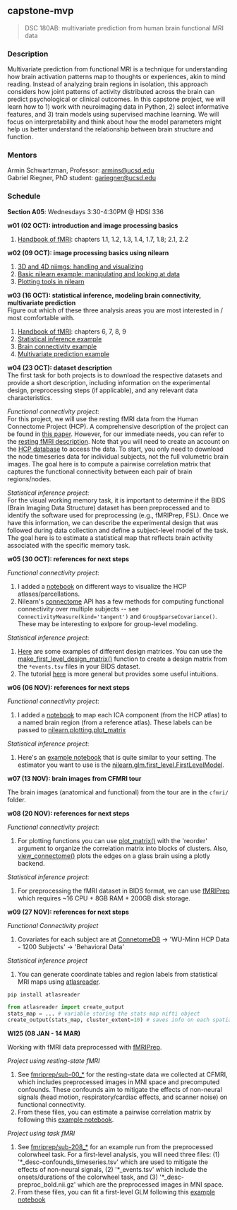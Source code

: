 ## capstone-mvp
> DSC 180AB: multivariate prediction from human brain functional MRI data

### Description
Multivariate prediction from functional MRI is a technique for understanding how brain activation patterns map to thoughts or experiences, akin to mind reading. Instead of analyzing brain regions in isolation, this approach considers how joint patterns of activity distributed across the brain can predict psychological or clinical outcomes. In this capstone project, we will learn how to 1) work with neuroimaging data in Python, 2) select informative features, and 3) train models using supervised machine learning. We will focus on interpretability and think about how the model parameters might help us better understand the relationship between brain structure and function.

### Mentors
Armin Schwartzman, Professor: armins@ucsd.edu  
Gabriel Riegner, PhD student: gariegner@ucsd.edu

### Schedule
**Section A05**: Wednesdays 3:30-4:30PM @ HDSI 336

**w01 (02 OCT): introduction and image processing basics**
1. [Handbook of fMRI](https://www.cs.mtsu.edu/~xyang/fMRIHandBook.pdf): chapters 1.1, 1.2, 1.3, 1.4, 1.7, 1.8; 2.1, 2.2

**w02 (09 OCT): image processing basics using nilearn**
1. [3D and 4D niimgs: handling and visualizing](https://nilearn.github.io/stable/auto_examples/00_tutorials/plot_3d_and_4d_niimg.html#sphx-glr-auto-examples-00-tutorials-plot-3d-and-4d-niimg-py)
2. [Basic nilearn example: manipulating and looking at data](https://nilearn.github.io/stable/auto_examples/00_tutorials/plot_nilearn_101.html#basic-nilearn-example-manipulating-and-looking-at-data)
3. [Plotting tools in nilearn](https://nilearn.github.io/stable/auto_examples/01_plotting/plot_demo_plotting.html)

**w03 (16 OCT): statistical inference, modeling brain connectivity, multivariate prediction**  
Figure out which of these three analysis areas you are most interested in / most comfortable with.
1. [Handbook of fMRI](https://www.cs.mtsu.edu/~xyang/fMRIHandBook.pdf): chapters 6, 7, 8, 9
2. [Statistical inference example](https://nilearn.github.io/stable/auto_examples/04_glm_first_level/plot_bids_features.html)
3. [Brain connectivity example](https://nilearn.github.io/stable/auto_examples/03_connectivity/plot_sphere_based_connectome.html)
4. [Multivariate prediction example](https://nilearn.github.io/stable/auto_examples/00_tutorials/plot_decoding_tutorial.html#sphx-glr-auto-examples-00-tutorials-plot-decoding-tutorial-py)

**w04 (23 OCT): dataset description**  
The first task for both projects is to download the respective datasets and provide a short description, including information on the experimental design, preprocessing steps (if applicable), and any relevant data characteristics. 

*Functional connectivity project*:  
For this project, we will use the resting fMRI data from the Human Connectome Project (HCP). A comprehensive description of the project can be found in [this paper](https://pmc.ncbi.nlm.nih.gov/articles/PMC3724347/). However, for our immediate needs, you can refer to the [resting fMRI description](https://www.humanconnectome.org/storage/app/media/documentation/s1200/HCP1200-DenseConnectome+PTN+Appendix-July2017.pdf). Note that you will need to create an account on the [HCP database](https://db.humanconnectome.org/app/template/Login.vm;jsessionid=67A8B8766DEEA4CF0597C483C9203BE2) to access the data. To start, you only need to download the node timeseries data for individual subjects, not the full volumetric brain images. The goal here is to compute a pairwise correlation matrix that captures the functional connectivity between each pair of brain regions/nodes.

*Statistical inference project*:  
For the visual working memory task, it is important to determine if the BIDS (Brain Imaging Data Structure) dataset has been preprocessed and to identify the software used for preprocessing (e.g., fMRIPrep, FSL). Once we have this information, we can describe the experimental design that was followed during data collection and define a subject-level model of the task. The goal here is to estimate a statistical map that reflects brain activity associated with the specific memory task.

**w05 (30 OCT): references for next steps**

*Functional connectivity project*:  
1. I added a [notebook](notebooks/nregions-100_hcp.ipynb) on different ways to visualize the HCP atlases/parcellations. 
2. Nilearn's [connectome](https://nilearn.github.io/stable/modules/connectome.html) API has a few methods for computing functional connectivity over multiple subjects -- see `ConnectivityMeasure(kind='tangent')` and `GroupSparseCovariance()`. These may be interesting to exlpore for group-level modeling.


*Statistical inference project*:  
1. [Here](https://nilearn.github.io/stable/auto_examples/04_glm_first_level/plot_design_matrix.html#examples-of-design-matrices) are some examples of different design matrices. You can use the [make_first_level_design_matrix()](https://nilearn.github.io/stable/modules/generated/nilearn.glm.first_level.make_first_level_design_matrix.html#nilearn.glm.first_level.make_first_level_design_matrix) function to create a design matrix from the `*events.tsv` files in your BIDS dataset.
2. The tutorial [here](https://nilearn.github.io/stable/glm/glm_intro.html) is more general but provides some useful intuitions.

**w06 (06 NOV): references for next steps**

*Functional connectivity project*:  
1. I added a [notebook](notebooks/nregions-100_atlasreader.ipynb) to map each ICA component (from the HCP atlas) to a named brain region (from a reference atlas). These labels can be passed to [nilearn.plotting.plot_matrix](https://nilearn.github.io/dev/modules/generated/nilearn.plotting.plot_matrix.html#nilearn.plotting.plot_matrix)

*Statistical inference project*:  
1. Here's an [example notebook](https://nilearn.github.io/dev/auto_examples/04_glm_first_level/plot_spm_multimodal_faces.html) that is quite similar to your setting. The estimator you want to use is the [nilearn.glm.first_level.FirstLevelModel](https://nilearn.github.io/dev/modules/generated/nilearn.glm.first_level.FirstLevelModel.html#nilearn.glm.first_level.FirstLevelModel).

**w07 (13 NOV): brain images from CFMRI tour**  

The brain images (anatomical and functional) from the tour are in the `cfmri/` folder.

**w08 (20 NOV): references for next steps**

*Functional connectivity project*:
1. For plotting functions you can use [plot_matrix()](https://nilearn.github.io/stable/modules/generated/nilearn.plotting.plot_matrix.html#nilearn.plotting.plot_matrix) with the 'reorder' argument to organize the correlation matrix into blocks of clusters. Also, [view_connectome()](https://nilearn.github.io/stable/modules/generated/nilearn.plotting.view_connectome.html#nilearn.plotting.view_connectome) plots the edges on a glass brain using a plotly backend.

*Statistical inference project*:  
1. For preprocessing the fMRI dataset in BIDS format, we can use [fMRIPrep](https://fmriprep.org/en/stable/index.html#) which requires ~16 CPU + 8GB RAM + 200GB disk storage. 

**w09 (27 NOV): references for next steps**

*Functional Connectivity project*
1. Covariates for each subject are at [ConnetomeDB](https://db.humanconnectome.org) -> 'WU-Minn HCP Data - 1200 Subjects' -> 'Behavioral Data'

*Statistical inference project*
1. You can generate coordinate tables and region labels from statistical MRI maps using [atlasreader](https://github.com/miykael/atlasreader). 

```
pip install atlasreader
```

```python
from atlasreader import create_output
stats_map = ... # variable storing the stats map nifti object
create_output(stats_map, cluster_extent=10) # saves info on each spatial cluster
```

**WI25 (08 JAN - 14 MAR)**  

Working with fMRI data preprocessed with [fMRIPrep](https://fmriprep.org/en/stable/index.html).

*Project using resting-state fMRI*  
1. See [fmriprep/sub-00_*](./fmriprep/) for the resting-state data we collected at CFMRI, which includes preprocessed images in MNI space and precomputed confounds. These confounds aim to mitigate the effects of non-neural signals (head motion, respiratory/cardiac effects, and scanner noise) on functional connectivity.
2. From these files, you can estimate a pairwise correlation matrix by following this [example notebook](./notebooks/fmriprep-rest-example.ipynb).

*Project using task fMRI*  
1. See [fmriprep/sub-208_*](./fmriprep/) for an example run from the preprocessed colorwheel task. For a first-level analysis, you will need three files: (1) '\*_desc-confounds_timeseries.tsv' which are used to mitigate the effects of non-neural signals, (2) '\*_events.tsv' which include the onsets/durations of the colorwheel task, and (3) '\*_desc-preproc_bold.nii.gz' which are the preprocessed images in MNI space.
2. From these files, you can fit a first-level GLM following this [example notebook](./notebooks/fmriprep-task-example.ipynb)